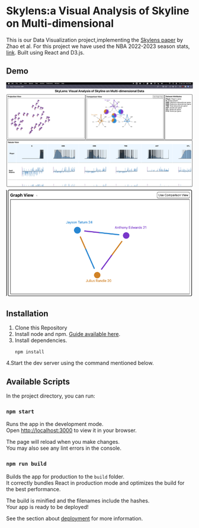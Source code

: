 # Skylens:a Visual Analysis of Skyline on Multi-dimensional

This is our Data Visualization project,implementing the [Skylens paper](https://arxiv.org/abs/1708.03462) by Zhao et al. For this project we have used the NBA 2022-2023 season stats, [link](https://www.kaggle.com/datasets/vivovinco/20222023-nba-player-stats-regular).
Built using React and D3.js.
## Demo
![demo](/public/demo.png)
![demo2](/public/demo2.png)
## Installation

 1. Clone this Repository 
 2. Install node and npm. [Guide available here](https://nodejs.org/en/download/).
 3. Install dependencies.
    ```
    npm install
    ```
 4.Start the dev server using the command mentioned below.
    

## Available Scripts

In the project directory, you can run:

### `npm start`

Runs the app in the development mode.\
Open [http://localhost:3000](http://localhost:3000) to view it in your browser.

The page will reload when you make changes.\
You may also see any lint errors in the console.

### `npm run build`

Builds the app for production to the `build` folder.\
It correctly bundles React in production mode and optimizes the build for the best performance.

The build is minified and the filenames include the hashes.\
Your app is ready to be deployed!

See the section about [deployment](https://facebook.github.io/create-react-app/docs/deployment) for more information.


